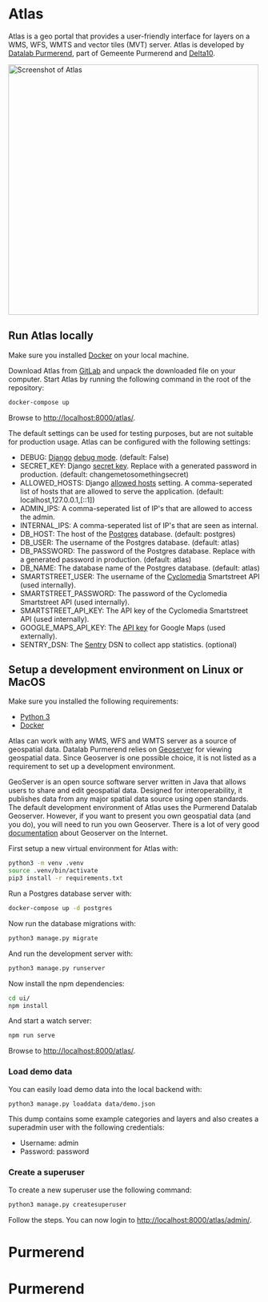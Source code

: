 # Atlas

Atlas is a geo portal that provides a user-friendly interface for layers on a WMS, WFS, WMTS and vector tiles (MVT) server. Atlas is developed by [Datalab Purmerend](https://datalab.purmerend.nl/), part of Gemeente Purmerend and [Delta10](https://www.delta10.nl).

<img src="https://gitlab.com/purmerend/atlas/uploads/e549ad00397d4f0f593f703ee12ceb9b/image.png" alt="Screenshot of Atlas" width="500"/>

## Run Atlas locally

Make sure you installed [Docker](https://www.docker.com/) on your local machine.

Download Atlas from [GitLab](https://gitlab.com/purmerend/atlas) and unpack the downloaded file on your computer.
Start Atlas by running the following command in the root of the repository:

```bash
docker-compose up
```

Browse to [http://localhost:8000/atlas/](http://localhost:8000/atlas/).

The default settings can be used for testing purposes, but are not suitable for production usage. Atlas can be configured with the following settings:

- DEBUG: [Django](https://https://www.djangoproject.com/) [debug mode](https://docs.djangoproject.com/en/3.0/ref/settings/#std:setting-DEBUG). (default: False)
- SECRET_KEY: Django [secret key](https://docs.djangoproject.com/en/3.0/ref/settings/#std:setting-SECRET_KEY). Replace with a generated password in production. (default: changemetosomethingsecret)
- ALLOWED_HOSTS: Django [allowed hosts](https://docs.djangoproject.com/en/3.0/ref/settings/#allowed-hosts) setting. A comma-seperated list of hosts that are allowed to serve the application. (default: localhost,127.0.0.1,[::1])
- ADMIN_IPS: A comma-seperated list of IP's that are allowed to access the admin.
- INTERNAL_IPS: A comma-seperated list of IP's that are seen as internal.
- DB_HOST: The host of the [Postgres](https://https://www.postgresql.org/) database. (default: postgres)
- DB_USER: The username of the Postgres database. (default: atlas)
- DB_PASSWORD: The password of the Postgres database. Replace with a generated password in production. (default: atlas)
- DB_NAME: The database name of the Postgres database. (default: atlas)
- SMARTSTREET_USER: The username of the [Cyclomedia](https://www.cyclomedia.com/) Smartstreet API (used internally).
- SMARTSTREET_PASSWORD: The password of the Cyclomedia Smartstreet API (used internally).
- SMARTSTREET_API_KEY: The API key of the Cyclomedia Smartstreet API (used internally).
- GOOGLE_MAPS_API_KEY: The [API key](https://developers.google.com/maps/documentation/javascript/get-api-key) for Google Maps (used externally).
- SENTRY_DSN: The [Sentry](https://sentry.io/) DSN to collect app statistics. (optional)

## Setup a development environment on Linux or MacOS

Make sure you installed the following requirements:

- [Python 3](https://www.python.org)
- [Docker](https://www.docker.com)

Atlas can work with any WMS, WFS and WMTS server as a source of geospatial data. Datalab Purmerend relies on [Geoserver](https://github.com/geoserver/geoserver) for viewing geospatial data. Since Geoserver is one possible choice, it is not listed as a requirement to set up a development environment.

GeoServer is an open source software server written in Java that allows users to share and edit geospatial data. Designed for interoperability, it publishes data from any major spatial data source using open standards.
The default development environment of Atlas uses the Purmerend Datalab Geoserver. However, if you want to present you own geospatial data (and you do), you will need to run you own Geoserver.
There is a lot of very good [documentation](https://docs.geoserver.org/stable/en/user/) about Geoserver on the Internet.

First setup a new virtual environment for Atlas with:

```bash
python3 -m venv .venv
source .venv/bin/activate
pip3 install -r requirements.txt
```

Run a Postgres database server with:

```bash
docker-compose up -d postgres
```

Now run the database migrations with:

```bash
python3 manage.py migrate
```

And run the development server with:

```bash
python3 manage.py runserver
```

Now install the npm dependencies:

```bash
cd ui/
npm install
```

And start a watch server:

```bash
npm run serve
```

Browse to [http://localhost:8000/atlas/](http://localhost:8000/atlas/).

### Load demo data

You can easily load demo data into the local backend with:

```bash
python3 manage.py loaddata data/demo.json
```

This dump contains some example categories and layers and also creates a superadmin user with the following credentials:

- Username: admin
- Password: password

### Create a superuser

To create a new superuser use the following command:

```bash
python3 manage.py createsuperuser
```

Follow the steps. You can now login to [http://localhost:8000/atlas/admin/](http://localhost:8000/atlas/admin/).
# Purmerend
# Purmerend

